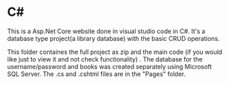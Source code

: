 # C#

This is a Asp.Net Core website done in visual studio code in C#. It's a database type project(a library database) with the basic CRUD operations.

This folder containes the full project as zip and the main code (if you would like just to view it and not check functionality) .
The database for the username/password and books was created separately using Microsoft SQL Server. The .cs and .cshtml files are in the "Pages" folder.
